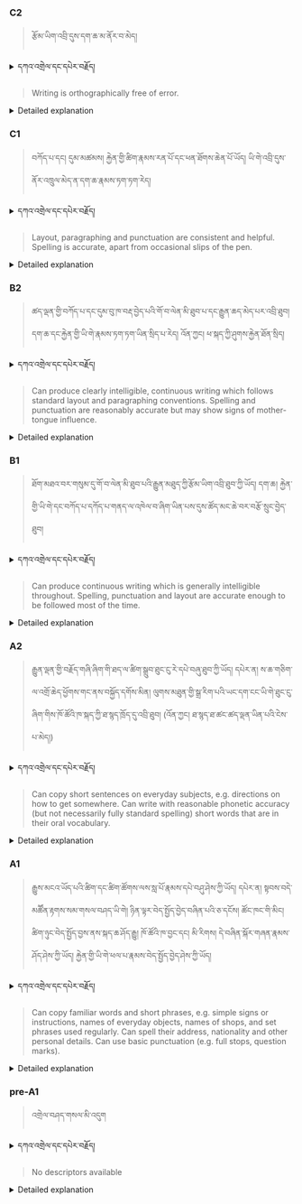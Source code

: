 ### C2
<!-- panels:start -->
<!-- div:left-panel -->

> རྩོམ་ཡིག་འབྲི་དུས་དག་ཆ་མ་ནོར་བ་མེད།

<details>
  <summary>དཀའ་འགྲེལ་དང་དཔེར་བརྗོད།</summary>

བདག་གིས་དེ་ལྷག་ཏུ་སྟབས་བདེའི་ཆ་ཤས་སུ་དབྱེ་རུ་བཅུག་པ་སྟེ།

1.སྐད་ཆ་དྭངས་ཤིང་གསལ་བ་སྟེ། འདིས་ཁྱོད་ཀྱིས་གོ་བདེ་ཤེས་སླ་བའི་ཐབས་ལ་བརྟེན་ནས་བཤད་ཆོག་པ་དང་འབྲི་ཆོག་པ་མཚོན་ ཁྱེད་ཀྱིས་དོན་སྙིང་ལྡན་པའི་ཚིག་བཀོལ་ནས་ཉན་མཁན་དང་ཀློག་པ་པོ་རྣམས་ལ་མཚོན་ན་རྙོག་འཛིང་ཆེན་པོ་མེད།
དཔེ་མཚོན་འདི་ལྟར། "དེ་རིང་གི་ནམ་མཁའ་ཧ་ཅང་སྔོ་"ཞེས་པ་ནི་སྟབས་བདེ་ཞིང་གསལ་བའི་ཚིག་གྲུབ་ཤིག་རེད།
</details>


<!-- div:right-panel -->

> Writing is orthographically free of error.

<details>

  <summary>Detailed explanation</summary>

This means that the person's writing:

Is orthographically free of error: They demonstrate accurate spelling and proper use of orthography.
Orthography refers to the conventional spelling and writing system of a language.

In summary, this descriptor suggests that the individual's writing is free from spelling errors and follows the proper spelling conventions of the language. They exhibit accurate and correct orthography in their written communication.

</details>

<!-- panels:end -->


### C1
<!-- panels:start -->
<!-- div:left-panel -->

> བཀོད་པ་དང། དུམ་མཚམས། རྐྱེན་གྱི་ཚིག་རྣམས་རན་པོ་དང་ཕན་ཐོགས་ཆེན་པོ་ཡོད།
ཡི་གེ་འབྲི་དུས་ནོར་འཁྲུལ་མེད་ན་དག་ཆ་རྣམས་ཏག་ཏག་རེད།

<details>
  <summary>དཀའ་འགྲེལ་དང་དཔེར་བརྗོད།</summary>

བདག་གིས་དེ་ལྷག་ཏུ་སྟབས་བདེའི་ཆ་ཤས་སུ་དབྱེ་རུ་བཅུག་པ་སྟེ།

1.སྐད་ཆ་དྭངས་ཤིང་གསལ་བ་སྟེ། འདིས་ཁྱོད་ཀྱིས་གོ་བདེ་ཤེས་སླ་བའི་ཐབས་ལ་བརྟེན་ནས་བཤད་ཆོག་པ་དང་འབྲི་ཆོག་པ་མཚོན་ ཁྱེད་ཀྱིས་དོན་སྙིང་ལྡན་པའི་ཚིག་བཀོལ་ནས་ཉན་མཁན་དང་ཀློག་པ་པོ་རྣམས་ལ་མཚོན་ན་རྙོག་འཛིང་ཆེན་པོ་མེད།
དཔེ་མཚོན་འདི་ལྟར། "དེ་རིང་གི་ནམ་མཁའ་ཧ་ཅང་སྔོ་"ཞེས་པ་ནི་སྟབས་བདེ་ཞིང་གསལ་བའི་ཚིག་གྲུབ་ཤིག་རེད།
</details>

<!-- div:right-panel -->

> Layout, paragraphing and punctuation are consistent and helpful.
Spelling is accurate, apart from occasional slips of the pen.

<details>

  <summary>Detailed explanation</summary>

This means that:

Layout, paragraphing, and punctuation are consistent: The person maintains a consistent and organized structure in their writing, including the arrangement of text, the use of paragraphs, and the application of punctuation marks.</br>
Layout and paragraphing are helpful: The organization of their writing aids in clarity and comprehension for the reader.
Spelling is accurate: They demonstrate precise spelling, using correct spellings for words.</br>
Occasional slips of the pen: Although generally accurate, there may be infrequent instances of mistakes or errors in spelling that can be attributed to unintentional slips.

In summary, this descriptor suggests that the person's writing exhibits consistency in layout, paragraphing, and punctuation, which aids in readability and understanding. They also demonstrate accurate spelling, with only occasional minor errors that can be attributed to inadvertent slips.

</details>

<!-- panels:end -->



### B2
<!-- panels:start -->
<!-- div:left-panel -->

> ཚད་ལྡན་གྱི་བཀོད་པ་དང་དུམ་བུ་ཁ་བརྡ་བྱེད་པའི་གོ་བ་ལེན་མི་ཐུབ་པ་དང་རྒྱུན་ཆད་མེད་པར་འབྲི་ཐུབ། 
དག་ཆ་དང་རྐྱེན་གྱི་ཡི་གེ་རྣམས་ཏག་ཏག་ཡིན་སྲིད་པ་རེད། འོན་ཀྱང། ཕ་སྐད་ཀྱི་ཤུགས་རྐྱེན་ཐོན་སྲིད།

<details>
  <summary>དཀའ་འགྲེལ་དང་དཔེར་བརྗོད།</summary>

བདག་གིས་དེ་ལྷག་ཏུ་སྟབས་བདེའི་ཆ་ཤས་སུ་དབྱེ་རུ་བཅུག་པ་སྟེ།

1.སྐད་ཆ་དྭངས་ཤིང་གསལ་བ་སྟེ། འདིས་ཁྱོད་ཀྱིས་གོ་བདེ་ཤེས་སླ་བའི་ཐབས་ལ་བརྟེན་ནས་བཤད་ཆོག་པ་དང་འབྲི་ཆོག་པ་མཚོན་ ཁྱེད་ཀྱིས་དོན་སྙིང་ལྡན་པའི་ཚིག་བཀོལ་ནས་ཉན་མཁན་དང་ཀློག་པ་པོ་རྣམས་ལ་མཚོན་ན་རྙོག་འཛིང་ཆེན་པོ་མེད།
དཔེ་མཚོན་འདི་ལྟར། "དེ་རིང་གི་ནམ་མཁའ་ཧ་ཅང་སྔོ་"ཞེས་པ་ནི་སྟབས་བདེ་ཞིང་གསལ་བའི་ཚིག་གྲུབ་ཤིག་རེད།
</details>


<!-- div:right-panel -->

> Can produce clearly intelligible, continuous writing which follows standard layout and paragraphing conventions.
Spelling and punctuation are reasonably accurate but may show signs of mother-tongue influence.

<details>

  <summary>Detailed explanation</summary>

This means that:

Can produce clearly intelligible, continuous writing: The person is capable of producing written text that is easily understood and flows coherently.</br>
Follows standard layout and paragraphing conventions: They adhere to common practices of organizing their writing, including the use of appropriate spacing, indentation, and paragraph breaks.</br>
Spelling and punctuation are reasonably accurate: They demonstrate a satisfactory level of accuracy in terms of spelling words correctly and using punctuation marks appropriately.</br>
May show signs of mother-tongue influence: Their writing may exhibit some influence from their native language, leading to occasional deviations or errors in spelling or punctuation.

In summary, this descriptor suggests that the individual can generate written text that is clear, coherent, and follows standard layout and paragraphing conventions. While they generally display reasonably accurate spelling and punctuation, there may be occasional traces of influence from their native language that manifest in their writing.

</details>

<!-- panels:end -->


### B1
<!-- panels:start -->
<!-- div:left-panel -->

> ཐོག་མཐའ་བར་གསུམ་དུ་གོ་བ་ལེན་མི་ཐུབ་པའི་རྒྱུན་མཐུད་ཀྱི་རྩོམ་ཡིག་འབྲི་ཐུབ་ཀྱི་ཡོད།
དག་ཆ། རྐྱེན་གྱི་ཡི་གེ་དང་བཀོད་པ་དཀོད་པ་གནད་ལ་འཁེལ་བ་ཞིག་ཡིན་པས་དུས་ཚོད་མང་ཆེ་བར་བརྩོ་སྲུང་བྱེད་ཐུབ།

<details>
  <summary>དཀའ་འགྲེལ་དང་དཔེར་བརྗོད།</summary>

བདག་གིས་དེ་ལྷག་ཏུ་སྟབས་བདེའི་ཆ་ཤས་སུ་དབྱེ་རུ་བཅུག་པ་སྟེ།

1.སྐད་ཆ་དྭངས་ཤིང་གསལ་བ་སྟེ། འདིས་ཁྱོད་ཀྱིས་གོ་བདེ་ཤེས་སླ་བའི་ཐབས་ལ་བརྟེན་ནས་བཤད་ཆོག་པ་དང་འབྲི་ཆོག་པ་མཚོན་ ཁྱེད་ཀྱིས་དོན་སྙིང་ལྡན་པའི་ཚིག་བཀོལ་ནས་ཉན་མཁན་དང་ཀློག་པ་པོ་རྣམས་ལ་མཚོན་ན་རྙོག་འཛིང་ཆེན་པོ་མེད།
དཔེ་མཚོན་འདི་ལྟར། "དེ་རིང་གི་ནམ་མཁའ་ཧ་ཅང་སྔོ་"ཞེས་པ་ནི་སྟབས་བདེ་ཞིང་གསལ་བའི་ཚིག་གྲུབ་ཤིག་རེད།
</details>

<!-- div:right-panel -->

> Can produce continuous writing which is generally intelligible throughout.
Spelling, punctuation and layout are accurate enough to be followed most of the time.

<details>

  <summary>Detailed explanation</summary>

This means that:

Can produce continuous writing: The person is capable of writing text that flows smoothly and coherently.
Generally intelligible throughout: The written content is generally understandable and makes sense.</br>
Spelling, punctuation, and layout are accurate enough: They demonstrate an adequate level of accuracy in spelling words correctly, using appropriate punctuation, and maintaining proper layout conventions.</br>
Can be followed most of the time: The accuracy of spelling, punctuation, and layout is sufficient to effectively communicate the intended message, although there may be occasional errors or inconsistencies.

In summary, this descriptor suggests that the individual can write continuous text that is generally comprehensible. Their spelling, punctuation, and layout skills are accurate enough to effectively convey their message and maintain readability, although there may be some occasional errors or inconsistencies.

</details>

<!-- panels:end -->

### A2
<!-- panels:start -->
<!-- div:left-panel -->

> རྒྱུན་ལྡན་གྱི་བརྗོད་གཞི་ཞིག་གི་ཐད་ལ་ཚིག་སྒྲུབ་ཐུང་ངུ་རེ་དཔེ་བཞུ་ཐུབ་ཀྱི་ཡོད། དཔེར་ན། ས་ཆ་གཅིག་ལ་འགྲོ་ཆེད་ཕྱོགས་གང་ནས་བསྐྱོད་དགོས་མིན།
ལུགས་མཐུན་གྱི་སྒྲ་རིག་པའི་ཡང་དག་ངང་ཡི་གེ་ཐུང་ངུ་ཞིག་གིས་ཁོ་ཚོའི་ཁ་སྐད་ཀྱི་ཐ་སྙད་ཁྲོད་དུ་འབྲི་ཐུབ། (འོན་ཀྱང། ཐ་སྙད་ཐ་ཚང་ཚད་ལྡན་ཡིན་པའི་ངེས་པ་མེད།)

<details>
  <summary>དཀའ་འགྲེལ་དང་དཔེར་བརྗོད།</summary>

བདག་གིས་དེ་ལྷག་ཏུ་སྟབས་བདེའི་ཆ་ཤས་སུ་དབྱེ་རུ་བཅུག་པ་སྟེ།

1.སྐད་ཆ་དྭངས་ཤིང་གསལ་བ་སྟེ། འདིས་ཁྱོད་ཀྱིས་གོ་བདེ་ཤེས་སླ་བའི་ཐབས་ལ་བརྟེན་ནས་བཤད་ཆོག་པ་དང་འབྲི་ཆོག་པ་མཚོན་ ཁྱེད་ཀྱིས་དོན་སྙིང་ལྡན་པའི་ཚིག་བཀོལ་ནས་ཉན་མཁན་དང་ཀློག་པ་པོ་རྣམས་ལ་མཚོན་ན་རྙོག་འཛིང་ཆེན་པོ་མེད།
དཔེ་མཚོན་འདི་ལྟར། "དེ་རིང་གི་ནམ་མཁའ་ཧ་ཅང་སྔོ་"ཞེས་པ་ནི་སྟབས་བདེ་ཞིང་གསལ་བའི་ཚིག་གྲུབ་ཤིག་རེད།
</details>

<!-- div:right-panel -->

> Can copy short sentences on everyday subjects, e.g. directions on how to get somewhere.
Can write with reasonable phonetic accuracy (but not necessarily fully standard spelling) short words that are in their oral vocabulary.

<details>

  <summary>Detailed explanation</summary>

This means that:

Can copy short sentences on everyday subjects: The person is able to replicate or reproduce short sentences related to common and familiar topics, such as directions on how to get somewhere.</br>
Can write with reasonable phonetic accuracy: They can write words using correct pronunciation or sound patterns, even if the spelling may not follow standard conventions.</br>
Short words that are in their oral vocabulary: They can accurately write short words that they are familiar with and can recognize and pronounce in their spoken language.

In summary, this descriptor suggests that the individual has the ability to copy short sentences on everyday subjects and accurately write short words that are part of their oral vocabulary. While their spelling may not necessarily adhere to standard conventions, they can still write with reasonable phonetic accuracy, aligning the written form with the pronunciation they are familiar with.

</details>

<!-- panels:end -->





### A1
<!-- panels:start -->
<!-- div:left-panel -->

> རྒྱུས་མངའ་ཡོད་པའི་ཚིག་དང་ཚིག་ཚོགས་ལས་སླ་པོ་རྣམས་དཔེ་བཤུ་ཤེས་ཀྱི་ཡོད། དཔེར་ན། སྟབས་བདེ་མཚཽན་རྟགས་སམ་གསལ་བཤད་ཡི་གེ། ཉིན་ལྟར་བེད་སྤྱོད་བྱེད་བཞིན་པའི་ཅ་དངོས། ཚོང་ཁང་གི་མིང། ཚིག་ཉུང་བེད་སྤྱོད་བྱས་ནས་སྐད་ཆ་ཤོད་རྒྱུ། 
ཁོ་ཚོའི་ཁ་བྱང་དང། མི་རིགས། དེ་བཞིན་སྐོར་གཞན་རྣམས་ཤོད་ཤེས་ཀྱི་ཡོད།
རྐྱེན་གྱི་ཡི་གེ་ཕལ་པ་རྣམས་བེད་སྤྱོད་བྱེད་ཤེས་ཀྱི་ཡོད།

<details>
  <summary>དཀའ་འགྲེལ་དང་དཔེར་བརྗོད།</summary>

བདག་གིས་དེ་ལྷག་ཏུ་སྟབས་བདེའི་ཆ་ཤས་སུ་དབྱེ་རུ་བཅུག་པ་སྟེ།

1.སྐད་ཆ་དྭངས་ཤིང་གསལ་བ་སྟེ། འདིས་ཁྱོད་ཀྱིས་གོ་བདེ་ཤེས་སླ་བའི་ཐབས་ལ་བརྟེན་ནས་བཤད་ཆོག་པ་དང་འབྲི་ཆོག་པ་མཚོན་ ཁྱེད་ཀྱིས་དོན་སྙིང་ལྡན་པའི་ཚིག་བཀོལ་ནས་ཉན་མཁན་དང་ཀློག་པ་པོ་རྣམས་ལ་མཚོན་ན་རྙོག་འཛིང་ཆེན་པོ་མེད།
དཔེ་མཚོན་འདི་ལྟར། "དེ་རིང་གི་ནམ་མཁའ་ཧ་ཅང་སྔོ་"ཞེས་པ་ནི་སྟབས་བདེ་ཞིང་གསལ་བའི་ཚིག་གྲུབ་ཤིག་རེད།
</details>

<!-- div:right-panel -->

> Can copy familiar words and short phrases, e.g. simple signs or instructions, names of everyday objects, names of shops, and set phrases used regularly.
Can spell their address, nationality and other personal details.
Can use basic punctuation (e.g. full stops, question marks).

<details>

  <summary>Detailed explanation</summary>

This means that:

Can copy familiar words and short phrases: The person is capable of reproducing or copying words and short phrases that are familiar to them. This can include simple signs, instructions, names of everyday objects, names of shops, and commonly used phrases.</br>
Can spell their address, nationality, and other personal details: They can accurately spell out and write their address, nationality, and other personal information.</br>
Can use basic punctuation: They are able to employ basic punctuation marks, such as full stops (periods) and question marks, to appropriately punctuate their writing.

In summary, this descriptor suggests that the individual can copy familiar words and short phrases, accurately spell their personal details, and use basic punctuation marks. They have the ability to reproduce words and phrases commonly encountered in their environment and correctly spell personal information. Additionally, they can employ basic punctuation marks to enhance the clarity and structure of their writing.

</details>

<!-- panels:end -->




### pre-A1
<!-- panels:start -->
<!-- div:left-panel -->

> འགྲེལ་བཤད་གསལ་མི་འདུག

<details>
  <summary>དཀའ་འགྲེལ་དང་དཔེར་བརྗོད།</summary>

...
</details>

<!-- div:right-panel -->

> No descriptors available


<details>

  <summary>Detailed explanation</summary>

...

</details>


<!-- details:end -->


<!-- panels:end -->